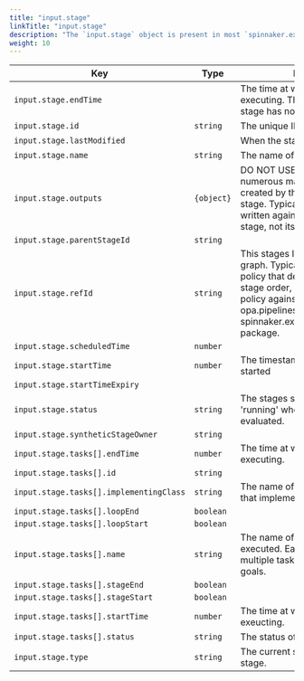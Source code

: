 ```yaml
---
title: "input.stage"
linkTitle: "input.stage"
description: "The `input.stage` object is present in most `spinnaker.execution.stages.before` packages."
weight: 10
---
```


| Key                                     | Type       | Description                                                                                               |
| --------------------------------------- | ---------- | --------------------------------------------------------------------------------------------------------- |
| `input.stage.endTime`                   |            | The time at which the stage finished executing. This is blank since the stage has not yet completed.      |
| `input.stage.id`                        | `string`   | The unique ID for the stage.                                                                              |
| `input.stage.lastModified`              |            | When the stage was last modified.                                                                         |
| `input.stage.name`                      | `string`   | The name of the stage.                                                                                    |
| `input.stage.outputs`                   | `{object}` | DO NOT USE. This contains numerous manifests/artifacts created by the execution of the stage. Typically policies should be written against the inputs to the stage, not its outputs. |
| `input.stage.parentStageId`             | `string`   |                                                                                                           |
| `input.stage.refId`                     | `string`   | This stages ID reference in the stage graph. Typically if you are writing a policy that depends on pipeline stage order, it is better to write that policy against either the opa.pipelines bpackage, or the spinnaker.execution.pipelines.before package. |
| `input.stage.scheduledTime`             | `number`   |                                                                                                           |
| `input.stage.startTime`                 | `number`   | The timestamp at which the stage started                                                                  |
| `input.stage.startTimeExpiry`           |            |                                                                                                           |
| `input.stage.status`                    | `string`   | The stages status, this is typically 'running' when this policy is evaluated.                             |
| `input.stage.syntheticStageOwner`       | `string`   |                                                                                                           |
| `input.stage.tasks[].endTime`           | `number`   | The time at which the task finished executing.                                                            |
| `input.stage.tasks[].id`                | `string`   |                                                                                                           |
| `input.stage.tasks[].implementingClass` | `string`   | The name of the spinnaker class that implements this task.                                                |
| `input.stage.tasks[].loopEnd`           | `boolean`  |                                                                                                           |
| `input.stage.tasks[].loopStart`         | `boolean`  |                                                                                                           |
| `input.stage.tasks[].name`              | `string`   | The name of the task being executed. Each stage executes multiple tasks to accomplish its goals.          |
| `input.stage.tasks[].stageEnd`          | `boolean`  |                                                                                                           |
| `input.stage.tasks[].stageStart`        | `boolean`  |                                                                                                           |
| `input.stage.tasks[].startTime`         | `number`   | The time at which the task started exeucting.                                                             |
| `input.stage.tasks[].status`            | `string`   | The status of the task.                                                                                   |
| `input.stage.type`                      | `string`   | The current state of activity of the stage.                                                               |
